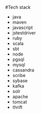 #Tech stack
* java
* maven
* javascript
* jstestdriver
* ruby
* scala
* sbt
* node
* pgsql
* mysql
* cassandra
* scribe
* sybase
* kafka
* solr
* apache
* tomcat
* thrift

